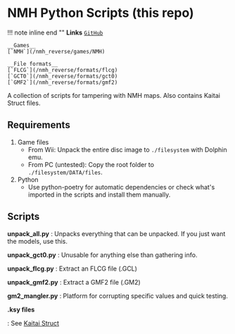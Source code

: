 # NMH Python Scripts (this repo)

!!! note inline end ""
    __Links__
    [`GitHub`](https://github.com/sevonj/nmh_reverse)
    
    __Games__
    [`NMH`](/nmh_reverse/games/NMH)
    
    __File formats__
    [`FLCG`](/nmh_reverse/formats/flcg)
    [`GCT0`](/nmh_reverse/formats/gct0)
    [`GMF2`](/nmh_reverse/formats/gmf2)
    

A collection of scripts for tampering with NMH maps. Also contains Kaitai Struct files.

## Requirements
1. Game files
    - From Wii: Unpack the entire disc image to `./filesystem` with Dolphin emu.
    - From PC (untested): Copy the root folder to `./filesystem/DATA/files`.
1. Python
    - Use python-poetry for automatic dependencies or check what's imported in the scripts and install them manually.


## Scripts
**unpack_all.py**
:   Unpacks everything that can be unpacked. If you just want the models, use this.

**unpack_gct0.py**
:   Unusable for anything else than gathering info.

**unpack_flcg.py**
:   Extract an FLCG file (.GCL)

**unpack_gmf2.py**
:   Extract a GMF2 file (.GM2)

**gm2_mangler.py**
:   Platform for corrupting specific values and quick testing.

**.ksy files**

:   See [Kaitai Struct](/nmh_reverse/tools/kaitaistruct)